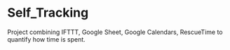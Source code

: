 # Self_Tracking
Project combining IFTTT, Google Sheet, Google Calendars, RescueTime to quantify how time is spent.
